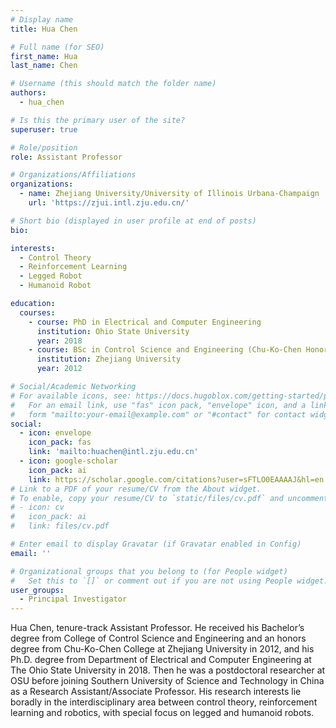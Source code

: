 ```yaml
---
# Display name
title: Hua Chen

# Full name (for SEO)
first_name: Hua
last_name: Chen

# Username (this should match the folder name)
authors:
  - hua_chen

# Is this the primary user of the site?
superuser: true

# Role/position
role: Assistant Professor

# Organizations/Affiliations
organizations:
  - name: Zhejiang University/University of Illinois Urbana-Champaign
    url: 'https://zjui.intl.zju.edu.cn/'

# Short bio (displayed in user profile at end of posts)
bio: 

interests:
  - Control Theory
  - Reinforcement Learning
  - Legged Robot
  - Humanoid Robot

education:
  courses:
    - course: PhD in Electrical and Computer Engineering
      institution: Ohio State University
      year: 2018
    - course: BSc in Control Science and Engineering (Chu-Ko-Chen Honor Degree)
      institution: Zhejiang University
      year: 2012

# Social/Academic Networking
# For available icons, see: https://docs.hugoblox.com/getting-started/page-builder/#icons
#   For an email link, use "fas" icon pack, "envelope" icon, and a link in the
#   form "mailto:your-email@example.com" or "#contact" for contact widget.
social:
  - icon: envelope
    icon_pack: fas
    link: 'mailto:huachen@intl.zju.edu.cn'
  - icon: google-scholar
    icon_pack: ai
    link: https://scholar.google.com/citations?user=sFTLO0EAAAAJ&hl=en
# Link to a PDF of your resume/CV from the About widget.
# To enable, copy your resume/CV to `static/files/cv.pdf` and uncomment the lines below.
# - icon: cv
#   icon_pack: ai
#   link: files/cv.pdf

# Enter email to display Gravatar (if Gravatar enabled in Config)
email: ''

# Organizational groups that you belong to (for People widget)
#   Set this to `[]` or comment out if you are not using People widget.
user_groups:
  - Principal Investigator
---
```


Hua Chen, tenure-track Assistant Professor. He received his Bachelor’s degree from College of Control Science and Engineering and an honors degree from Chu-Ko-Chen College at Zhejiang University in 2012, and his Ph.D. degree from Department of Electrical and Computer Engineering at The Ohio State University in 2018. Then he was a postdoctoral researcher at OSU before joining Southern University of Science and Technology in China as a Research Assistant/Associate Professor. His research interests lie boradly in the interdisciplinary area between control theory, reinforcement learning and robotics, with special focus on legged and humanoid robots.
